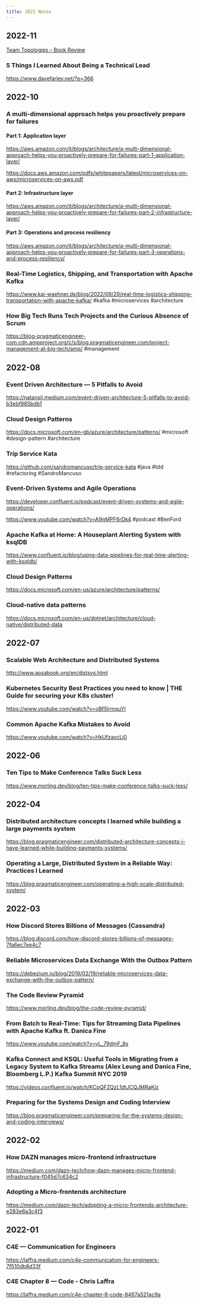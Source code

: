 ```yaml
---
title: 2022 Notes
---
```

## 2022-11

[Team Topologies – Book Review](https://www.davefarley.net/?p=360)

### 5 Things I Learned About Being a Technical Lead
https://www.davefarley.net/?p=366

## 2022-10

### A multi-dimensional approach helps you proactively prepare for failures

#### Part 1: Application layer 
https://aws.amazon.com/it/blogs/architecture/a-multi-dimensional-approach-helps-you-proactively-prepare-for-failures-part-1-application-layer/

https://docs.aws.amazon.com/pdfs/whitepapers/latest/microservices-on-aws/microservices-on-aws.pdf

#### Part 2: Infrastructure layer
https://aws.amazon.com/it/blogs/architecture/a-multi-dimensional-approach-helps-you-proactively-prepare-for-failures-part-2-infrastructure-layer/

#### Part 3: Operations and process resiliency
https://aws.amazon.com/it/blogs/architecture/a-multi-dimensional-approach-helps-you-proactively-prepare-for-failures-part-3-operations-and-process-resiliency/

### Real-Time Logistics, Shipping, and Transportation with Apache Kafka 
https://www.kai-waehner.de/blog/2022/09/29/real-time-logistics-shipping-transportation-with-apache-kafka/
#kafka #microservices #architecture

### How Big Tech Runs Tech Projects and the Curious Absence of Scrum
https://blog-pragmaticengineer-com.cdn.ampproject.org/c/s/blog.pragmaticengineer.com/project-management-at-big-tech/amp/
#management

## 2022-08

### Event Driven Architecture — 5 Pitfalls to Avoid
https://natansil.medium.com/event-driven-architecture-5-pitfalls-to-avoid-b3ebf885bdb1

### Cloud Design Patterns
https://docs.microsoft.com/en-gb/azure/architecture/patterns/
#microsoft #design-pattern #architecture

### Trip Service Kata
https://github.com/sandromancuso/trip-service-kata
#java #tdd #refactoring #SandroMancuso

### Event-Driven Systems and Agile Operations
https://developer.confluent.io/podcast/event-driven-systems-and-agile-operations/

https://www.youtube.com/watch?v=A9nMPF6rDk4
#podcast #BenFord

### Apache Kafka at Home: A Houseplant Alerting System with ksqlDB
https://www.confluent.io/blog/using-data-pipelines-for-real-time-alerting-with-ksqldb/

### Cloud Design Patterns
https://docs.microsoft.com/en-us/azure/architecture/patterns/

### Cloud-native data patterns
https://docs.microsoft.com/en-us/dotnet/architecture/cloud-native/distributed-data

## 2022-07

### Scalable Web Architecture and Distributed Systems
http://www.aosabook.org/en/distsys.html

### Kubernetes Security Best Practices you need to know | THE Guide for securing your K8s cluster!
https://www.youtube.com/watch?v=oBf5lrmquYI

### Common Apache Kafka Mistakes to Avoid
https://www.youtube.com/watch?v=HkUfzavcLj0

## 2022-06

### Ten Tips to Make Conference Talks Suck Less
https://www.morling.dev/blog/ten-tips-make-conference-talks-suck-less/

## 2022-04

### Distributed architecture concepts I learned while building a large payments system
https://blog.pragmaticengineer.com/distributed-architecture-concepts-i-have-learned-while-building-payments-systems/

### Operating a Large, Distributed System in a Reliable Way: Practices I Learned
https://blog.pragmaticengineer.com/operating-a-high-scale-distributed-system/

## 2022-03

### How Discord Stores Billions of Messages (Cassandra)
https://blog.discord.com/how-discord-stores-billions-of-messages-7fa6ec7ee4c7

### Reliable Microservices Data Exchange With the Outbox Pattern
https://debezium.io/blog/2019/02/19/reliable-microservices-data-exchange-with-the-outbox-pattern/

### The Code Review Pyramid
https://www.morling.dev/blog/the-code-review-pyramid/

### From Batch to Real-Time: Tips for Streaming Data Pipelines with Apache Kafka ft. Danica Fine
https://www.youtube.com/watch?v=vL_79dmF_8s

### Kafka Connect and KSQL: Useful Tools in Migrating from a Legacy System to Kafka Streams (Alex Leung and Danica Fine, Bloomberg L.P.) Kafka Summit NYC 2019
https://videos.confluent.io/watch/KCpQFZQzL1dtJCQJMRaKjz

### Preparing for the Systems Design and Coding Interview
https://blog.pragmaticengineer.com/preparing-for-the-systems-design-and-coding-interviews/

## 2022-02

### How DAZN manages micro-frontend infrastructure
https://medium.com/dazn-tech/how-dazn-manages-micro-frontend-infrastructure-f045d7c634c2

### Adopting a Micro-frontends architecture
https://medium.com/dazn-tech/adopting-a-micro-frontends-architecture-e283e6a3c4f3

## 2022-01

### C4E — Communication for Engineers
https://laffra.medium.com/c4e-communication-for-engineers-7f510db8d33f

### C4E Chapter 8 — Code - Chris Laffra
https://laffra.medium.com/c4e-chapter-8-code-8467a521ac9a